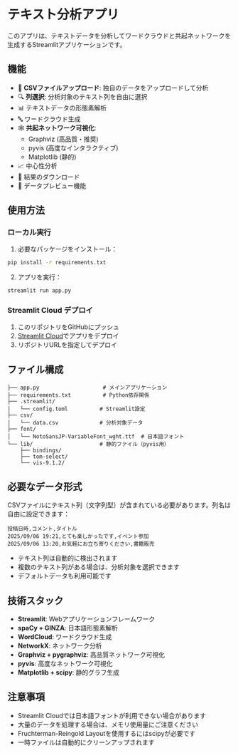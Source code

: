 # テキスト分析アプリ

このアプリは、テキストデータを分析してワードクラウドと共起ネットワークを生成するStreamlitアプリケーションです。

## 機能

- 📁 **CSVファイルアップロード**: 独自のデータをアップロードして分析
- 🔍 **列選択**: 分析対象のテキスト列を自由に選択
- 📊 テキストデータの形態素解析
- 🔤 ワードクラウド生成
- 🕸️ **共起ネットワーク可視化**:
  - Graphviz (高品質・推奨)
  - pyvis (高度なインタラクティブ)
  - Matplotlib (静的)
- 📈 中心性分析
- 💾 結果のダウンロード
- 👀 データプレビュー機能

## 使用方法

### ローカル実行

1. 必要なパッケージをインストール：
```bash
pip install -r requirements.txt
```

2. アプリを実行：
```bash
streamlit run app.py
```

### Streamlit Cloud デプロイ

1. このリポジトリをGitHubにプッシュ
2. [Streamlit Cloud](https://share.streamlit.io/)でアプリをデプロイ
3. リポジトリURLを指定してデプロイ

## ファイル構成

```
├── app.py                    # メインアプリケーション
├── requirements.txt          # Python依存関係
├── .streamlit/
│   └── config.toml          # Streamlit設定
├── csv/
│   └── data.csv             # 分析対象データ
├── font/
│   └── NotoSansJP-VariableFont_wght.ttf  # 日本語フォント
└── lib/                     # 静的ファイル（pyvis用）
    ├── bindings/
    ├── tom-select/
    └── vis-9.1.2/
```

## 必要なデータ形式

CSVファイルにテキスト列（文字列型）が含まれている必要があります。列名は自由に設定できます：

```csv
投稿日時,コメント,タイトル
2025/09/06 19:21,とても楽しかったです,イベント参加
2025/09/06 13:20,お気軽にお立ち寄りください,書籍販売
```

- テキスト列は自動的に検出されます
- 複数のテキスト列がある場合は、分析対象を選択できます
- デフォルトデータも利用可能です

## 技術スタック

- **Streamlit**: Webアプリケーションフレームワーク
- **spaCy + GINZA**: 日本語形態素解析
- **WordCloud**: ワードクラウド生成
- **NetworkX**: ネットワーク分析
- **Graphviz + pygraphviz**: 高品質ネットワーク可視化
- **pyvis**: 高度なネットワーク可視化
- **Matplotlib + scipy**: 静的グラフ生成

## 注意事項

- Streamlit Cloudでは日本語フォントが利用できない場合があります
- 大量のデータを処理する場合は、メモリ使用量にご注意ください
- Fruchterman-Reingold Layoutを使用するにはscipyが必要です
- 一時ファイルは自動的にクリーンアップされます